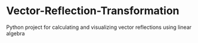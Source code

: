 # Vector-Reflection-Transformation
Python project for calculating and visualizing vector reflections using linear algebra
